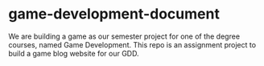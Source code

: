 # game-development-document
We are building a game as our semester project for one of the degree courses, named Game Development. This repo is an assignment project to build a game blog website for our GDD.
